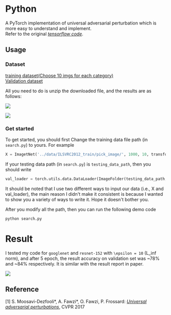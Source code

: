 # Python

A PyTorch implementation of universal adversarial perturbation which is more easy to understand and implement. <br>Refer to the original [*tensorflow code*](https://github.com/LTS4/universal). <br>



## Usage

### Dataset
[training dataset(Choose 10 imgs for each category)](http://www.image-net.org/challenges/LSVRC/2012/dd31405981ef5f776aa17412e1f0c112/ILSVRC2012_img_train.tar)<br>
[Validation dataset](http://www.image-net.org/challenges/LSVRC/2012/dd31405981ef5f776aa17412e1f0c112/ILSVRC2012_img_val.tar)<br>

All you need to do is unzip the downloaded file, and the results are as follows:

![](readme_img/data_list.png)

![](readme_img/img_list.png)

### Get started

To get started, you should first Change the training data file path (in `search.py`) to yours. For example
```python
X = ImagetNet('../data/ILSVRC2012_train/pick_image/', 1000, 10, transforms = transform)
```
If your testing data path (in `search.py`) is `testing_data_path`, then you should write
```python
val_loader = torch.utils.data.DataLoader(ImageFolder(testing_data_path, transforms = transform)
```
It should be noted that I use two different ways to input our data (i.e., X and val_loader), the main reason I didn't make it consistent is because I wanted to show you a variety of ways to write it. Hope it doesn't bother you.

After you modify all the path, then you can run the following demo code
```
python search.py
```

# Result

I tested my code for `googlenet` and `resnet-152` with `\epsilon = 10` (L_inf norm), and after 5 epoch, the result accuracy on validation set was ~78% and ~84% respectively. It is similar with the result report in paper.

![](readme_img/paper_result.png)

## Reference

[1] S. Moosavi-Dezfooli\*, A. Fawzi\*, O. Fawzi, P. Frossard:
[*Universal adversarial perturbations*](http://arxiv.org/pdf/1610.08401), CVPR 2017

